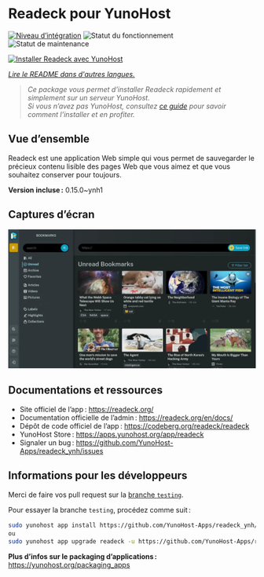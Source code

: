 <!--
Nota bene : ce README est automatiquement généré par <https://github.com/YunoHost/apps/tree/master/tools/readme_generator>
Il NE doit PAS être modifié à la main.
-->

# Readeck pour YunoHost

[![Niveau d’intégration](https://dash.yunohost.org/integration/readeck.svg)](https://ci-apps.yunohost.org/ci/apps/readeck/) ![Statut du fonctionnement](https://ci-apps.yunohost.org/ci/badges/readeck.status.svg) ![Statut de maintenance](https://ci-apps.yunohost.org/ci/badges/readeck.maintain.svg)

[![Installer Readeck avec YunoHost](https://install-app.yunohost.org/install-with-yunohost.svg)](https://install-app.yunohost.org/?app=readeck)

*[Lire le README dans d'autres langues.](./ALL_README.md)*

> *Ce package vous permet d’installer Readeck rapidement et simplement sur un serveur YunoHost.*  
> *Si vous n’avez pas YunoHost, consultez [ce guide](https://yunohost.org/install) pour savoir comment l’installer et en profiter.*

## Vue d’ensemble

Readeck est une application Web simple qui vous permet de sauvegarder le précieux contenu lisible des pages Web que vous aimez et que vous souhaitez conserver pour toujours.

**Version incluse :** 0.15.0~ynh1

## Captures d’écran

![Capture d’écran de Readeck](./doc/screenshots/dark.webp)

## Documentations et ressources

- Site officiel de l’app : <https://readeck.org/>
- Documentation officielle de l’admin : <https://readeck.org/en/docs/>
- Dépôt de code officiel de l’app : <https://codeberg.org/readeck/readeck>
- YunoHost Store : <https://apps.yunohost.org/app/readeck>
- Signaler un bug : <https://github.com/YunoHost-Apps/readeck_ynh/issues>

## Informations pour les développeurs

Merci de faire vos pull request sur la [branche `testing`](https://github.com/YunoHost-Apps/readeck_ynh/tree/testing).

Pour essayer la branche `testing`, procédez comme suit :

```bash
sudo yunohost app install https://github.com/YunoHost-Apps/readeck_ynh/tree/testing --debug
ou
sudo yunohost app upgrade readeck -u https://github.com/YunoHost-Apps/readeck_ynh/tree/testing --debug
```

**Plus d’infos sur le packaging d’applications :** <https://yunohost.org/packaging_apps>
